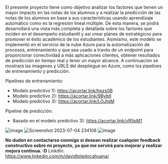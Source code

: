 El presente proyecto tiene como objetivo analizar los factores que tienen un mayor impacto en las notas de los alumnos y a realizar la predicción de las notas de los alumnos en base a sus características usando aprendizaje automático como es la regresión lineal múltiple. De esta manera, se podrá desarrollará una vista más completa y detallada sobre los factores que inciden en el desempeño estudiantil y así crear planes de estratégicos para promover el éxito académico de los estudiantes. Asimismo, este modelo se implementó en el servicio de la nube Azure para la automatización de procesos, entrenamiento y que sea usado a través de un endpoint para proporcionar conectividad a más aplicaciones clientes, obtener resultados de predicción en tiempo real y tener un mayor alcance. A continuación se mostrará las imagenes y URLS del despliegue en Azure, como los pipelines de entrenamiento y predicción.

Pipelines de entrenamiento:
  - Modelo predictivo 1): https://acortar.link/hpzs0B 
  - Modelo predictivo 2): https://acortar.link/9Bybtl 
  - Modelo predictivo 3): https://acortar.link/LOJtgM

Pipeline de predicción:
  - Basado en el modelo predictivo 3): https://acortar.link/vR5pM1 





![image](https://github.com/David5761/Proyecto_Final_DavidToledo/assets/75706282/6110b9c5-cfea-4dc6-aaee-d025fc4c3d48)
![Screenshot 2023-07-04 234108](https://github.com/David5761/Proyecto_Final_DavidToledo/assets/75706282/ad8e8da8-958a-4bc5-844c-3dd21d53f92f)
![image](https://github.com/David5761/Proyecto_Final_DavidToledo/assets/75706282/ebd67772-2e17-41ce-8f00-7279a26f71bf)




**No duden en contactarse conmigo si desean realizar cualquier feedback constructivo sobre mi proyecto, ya que me servirá para mejorar y realizar mejora continua. :D** 
Linkdln: https://www.linkedin.com/in/davidtoledocahuana/ 
